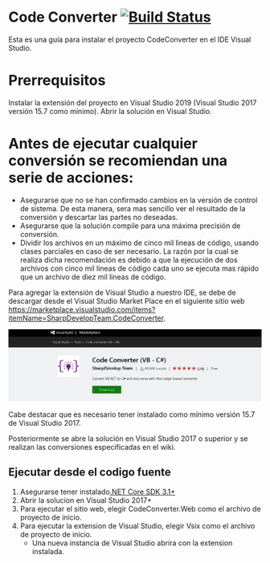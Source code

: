 # Code Converter [![Build Status](https://icsharpcode.visualstudio.com/icsharpcode-pipelines/_apis/build/status/icsharpcode.CodeConverter?branchName=master)](https://icsharpcode.visualstudio.com/icsharpcode-pipelines/_build?definitionId=2&statusFilter=succeeded&repositoryFilter=2&branchFilter=32)

Esta es una guía para instalar el proyecto CodeConverter en el IDE Visual Studio.

# Prerrequisitos

Instalar la extensión del proyecto en Visual Studio 2019 (Visual Studio 2017 versión 15.7 como mínimo).
Abrir la solución en Visual Studio.

# Antes de ejecutar cualquier conversión se recomiendan una serie de acciones:
<ul>
<li> Asegurarse que no se han confirmado cambios en la versión de control de sistema. De esta manera, sera mas sencillo ver el resultado de la conversión y descartar las partes no deseadas. </li>
<li> Asegurarse que la solución compile para una máxima precisión de conversión.</li>
<li>Dividir los archivos en un máximo de cinco mil lineas de código, usando clases parciales en caso de ser necesario. La razón por la cual se realiza dicha recomendación es debido a que la ejecución de dos archivos con cinco mil lineas de código cada uno se ejecuta mas rápido que un archivo de diez mil lineas de código.</li>
</ul>

Para agregar la extensión de Visual Studio a nuestro IDE, se debe de descargar desde el Visual Studio Market Place en el siguiente sitio web https://marketplace.visualstudio.com/items?itemName=SharpDevelopTeam.CodeConverter.

<p>
<img title="Selected text can be converted" alt="Selected text conversion context menu" src="https://github.com/andreybm/CodeConverter/blob/master/.github/img/vsmarketplace.PNG" />
</p>

Cabe destacar que es necesario tener instalado como mínimo versión 15.7 de Visual Studio 2017.

Posteriormente se abre la solución en Visual Studio 2017 o superior y se realizan las conversiones especificadas en el wiki.


## Ejecutar desde el codigo fuente
1. Asegurarse tener instalado[.NET Core SDK 3.1+](https://dotnet.microsoft.com/download/dotnet-core/3.1)
2. Abrir la solucion en Visual Studio 2017+
3. Para ejecutar el sitio web, elegir CodeConverter.Web como el archivo de proyecto de inicio.
4. Para ejecutar la extension de Visual Studio, elegir Vsix como el archivo de proyecto de inicio.
   * Una nueva instancia de Visual Studio abrira con la extension instalada. 

